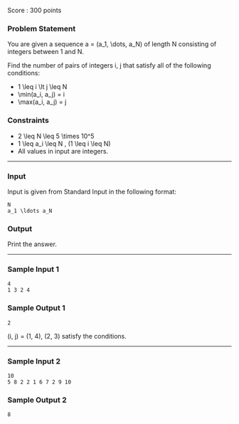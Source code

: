 Score : 300 points

### Problem Statement

You are given a sequence a = (a\_1, \dots, a\_N) of length N consisting of integers between 1 and N.

Find the number of pairs of integers i, j that satisfy all of the following conditions:

* 1 \leq i \lt j \leq N
* \min(a\_i, a\_j) = i
* \max(a\_i, a\_j) = j

### Constraints

* 2 \leq N \leq 5 \times 10^5
* 1 \leq a\_i \leq N \, (1 \leq i \leq N)
* All values in input are integers.

---

### Input

Input is given from Standard Input in the following format:

```
N
a_1 \ldots a_N
```

### Output

Print the answer.

---

### Sample Input 1

```
4
1 3 2 4
```

### Sample Output 1

```
2
```

(i, j) = (1, 4), (2, 3) satisfy the conditions.

---

### Sample Input 2

```
10
5 8 2 2 1 6 7 2 9 10
```

### Sample Output 2

```
8
```